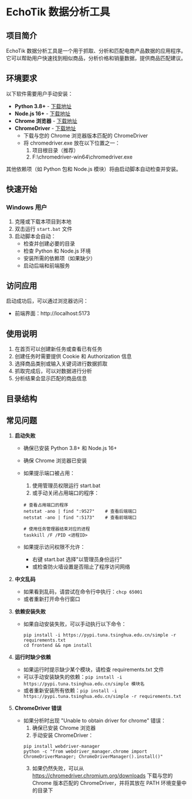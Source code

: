 # EchoTik 数据分析工具

## 项目简介

EchoTik 数据分析工具是一个用于抓取、分析和匹配电商产品数据的应用程序。它可以帮助用户快速找到相似商品，分析价格和销量数据，提供商品匹配建议。

## 环境要求

以下软件需要用户手动安装：

- **Python 3.8+** - [下载地址](https://www.python.org/downloads/)
- **Node.js 16+** - [下载地址](https://nodejs.org/en/download/)
- **Chrome 浏览器** - [下载地址](https://www.google.com/chrome/)
- **ChromeDriver** - [下载地址](https://chromedriver.chromium.org/downloads)
  - 下载与您的 Chrome 浏览器版本匹配的 ChromeDriver
  - 将 chromedriver.exe 放在以下位置之一：
    1. 项目根目录（推荐）
    2. F:\chromedriver-win64\chromedriver.exe

其他依赖项（如 Python 包和 Node.js 模块）将由启动脚本自动检查并安装。

## 快速开始

### Windows 用户

1. 克隆或下载本项目到本地
2. 双击运行 `start.bat` 文件
3. 启动脚本会自动：
   - 检查并创建必要的目录
   - 检查 Python 和 Node.js 环境
   - 安装所需的依赖项（如果缺少）
   - 启动后端和前端服务

## 访问应用

启动成功后，可以通过浏览器访问：

- 前端界面：http://localhost:5173

## 使用说明

1. 在首页可以创建新任务或查看已有任务
2. 创建任务时需要提供 Cookie 和 Authorization 信息
3. 选择商品类别或输入关键词进行数据抓取
4. 抓取完成后，可以对数据进行分析
5. 分析结果会显示匹配的商品信息

## 目录结构

## 常见问题

1. **启动失败**

   - 确保已安装 Python 3.8+ 和 Node.js 16+
   - 确保 Chrome 浏览器已安装
   - 如果提示端口被占用：

     1. 使用管理员权限运行 start.bat
     2. 或手动关闭占用端口的程序：

     ```
     # 查看占用端口的程序
     netstat -ano | find ":9527"    # 查看后端端口
     netstat -ano | find ":5173"    # 查看前端端口

     # 使用任务管理器结束对应的进程
     taskkill /F /PID <进程ID>
     ```

   - 如果提示访问权限不允许：
     - 右键 start.bat 选择"以管理员身份运行"
     - 或检查防火墙设置是否阻止了程序访问网络

2. **中文乱码**

   - 如果看到乱码，请尝试在命令行中执行：`chcp 65001`
   - 或者重新打开命令行窗口

3. **依赖安装失败**

   - 如果自动安装失败，可以手动执行以下命令：
     ```
     pip install -i https://pypi.tuna.tsinghua.edu.cn/simple -r requirements.txt
     cd frontend && npm install
     ```

4. **运行时缺少依赖**

   - 如果运行时提示缺少某个模块，请检查 requirements.txt 文件
   - 可以手动安装缺失的依赖：`pip install -i https://pypi.tuna.tsinghua.edu.cn/simple 模块名`
   - 或者重新安装所有依赖：`pip install -i https://pypi.tuna.tsinghua.edu.cn/simple -r requirements.txt`

5. **ChromeDriver 错误**
   - 如果分析时出现 "Unable to obtain driver for chrome" 错误：
     1. 确保已安装 Chrome 浏览器
     2. 手动安装 ChromeDriver：
     ```
     pip install webdriver-manager
     python -c "from webdriver_manager.chrome import ChromeDriverManager; ChromeDriverManager().install()"
     ```
     3. 如果仍然失败，可以从 https://chromedriver.chromium.org/downloads 下载与您的 Chrome 版本匹配的 ChromeDriver，并将其放在 PATH 环境变量中的目录下
